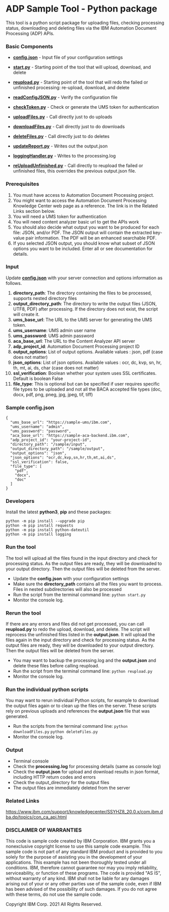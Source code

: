 # ADP Sample Tool - Python package

This tool is a python script package for uploading files, checking processing status, downloading and deleting files via the IBM Automation Document Processing (ADP) APIs.

### Basic Components

+ [**config.json**](config.json) - Input file of your configuration settings
+ [**start.py**](start.py) - Starting point of the tool that will upload, download, and delete
+ [**reupload.py**](reupload.py) - Starting point of the tool that will redo the failed or unfinished processing: re-upload, download, and delete

+ [**readConfigJSON.py**](readConfigJSON.py) - Verify the configuration file
+ [**checkToken.py**](checkToken.py) - Check or generate the UMS token for authentication
+ [**uploadFiles.py**](uploadFiles.py) - Call directly just to do uploads
+ [**downloadFiles.py**](downloadFiles.py) - Call directly just to do downloads
+ [**deleteFiles.py**](deleteFiles.py) - Call directly just to do deletes
+ [**updateReport.py**](updateReport.py) - Writes out the output.json
+ [**loggingHandler.py**](loggingHandler.py) - Writes to the processing.log
+ [**reUploadUnfinished.py**](reUploadUnfinished.py) -  Call directly to reupload the failed or unfinished files, this overrides the previous output.json file.


### Prerequisites
1.	You must have access to Automation Document Processing project.
2.	You might want to access the Automation Document Processing Knowledge Center web page as a reference. The link is in the Related Links section below.
3.	You will need a UMS token for authentication
4.  You will need content analyzer basic url to get the APIs work
5.	You should also decide what output you want to be produced for each file: JSON, and/or PDF. The JSON output will contain the extracted key-value pair information. The PDF will be an enhanced searchable PDF.
6.	If you selected JSON output, you should know what subset of JSON options you want to be included. Enter all or see documentation for details.

### Input

Update [**config.json**](config.json) with your server connection and options information as follows.

1. **directory_path**: The directory containing the files to be processed, supports nested directory files
2. **output_directory_path**: The directory to write the output files (JSON, UTF8, PDF) after processing. If the directory does not exist, the script will create it.
3. **ums_base_url**: The URL to the UMS server for generating the UMS token.
4. **ums_username**: UMS admin user name
5. **ums_password**: UMS admin password
6. **aca_base_url**: The URL to the Content Analyzer API server
7. **adp_project_id**: Automation Document Processing project ID
8. **output_options**: List of output options. Available values : json, pdf (case does not matter)
9. **json_options**: List of json options. Available values : ocr, dc, kvp, sn, hr, th, mt, ai, ds, char (case does not matter)
10. **ssl_verification**: Boolean whether your system uses SSL certificates. Default is boolean False
11. **file_type**: This is optional but can be specified if user requires specific file types to be uploaded and not all the BACA accepted file types (doc, docx, pdf, png, pneg, jpg, jpeg, tif, tiff)

### Sample config.json
```
{
  "ums_base_url": "https://sample-ums/ibm.com",
  "ums_username": "admin",
  "ums_password": "password",
  "aca_base_url": "https://sample-aca-backend.ibm.com",
  "adp_project_id": "your-project-id",
  "directory_path": "/sample/input",
  "output_directory_path": "/sample/output",
  "output_options": "json",
  "json_options": "ocr,dc,kvp,sn,hr,th,mt,ai,ds",
  "ssl_verification": false,
  "file_type": [
    "pdf",
    "docx",
    "doc"
  ]
}
```


### Developers

Install the latest **python3**, **pip** and these packages:

    python -m pip install --upgrade pip
    python -m pip install requests
    python -m pip install python-dateutil
    python -m pip install logging

### Run the tool
The tool will upload all the files found in the input directory and check for processing status. As the output files are ready, they will be downloaded to your output directory. Then the output files will be deleted from the server.

+ Update the **config.json** with your configuration settings
+ Make sure the **directory_path** contains all the files you want to process. Files in nested subdirectories will also be processed
+ Run the script from the terminal command line:
      `python start.py`
+ Monitor the console log.

### Rerun the tool
If there are any errors and files did not get processed, you can call **reupload.py** to redo the upload, download, and delete.
The script will reprocess the unfinished files listed in the **output.json**. It will upload the files again
in the input directory and check for processing status. As the output files are ready, they will be downloaded to
your output directory. Then the output files will be deleted from the server.

+ You may want to backup the processing.log and the **output.json** and delete these files before calling reupload.
+ Run the script from the terminal command line:
      `python reupload.py`
+ Monitor the console log.

### Run the individual python scripts
You may want to rerun individual Python scripts, for example to download the output files again or to clean up the files on the
server. These scripts rely on previous uploads and references the **output.json** file that was generated.
+ Run the scripts from the terminal command line:
      `python downloadFiles.py`
      `python deleteFiles.py`
+ Monitor the console log.

### Output
+ Terminal console
+ Check the **processing.log** for processing details (same as console log)
+ Check the **output.json** for upload and download results in json format, including HTTP return codes and errors
+ Check the output_directory for the output files
+ The output files are immediately deleted from the server


### Related Links
https://www.ibm.com/support/knowledgecenter/SSYHZ8_20.0.x/com.ibm.dba.dp/topics/con_ca_api.html


### DISCLAIMER OF WARRANTIES
 This code is sample code created by IBM Corporation. IBM grants you a
 nonexclusive copyright license to use this sample code example. This
 sample code is not part of any standard IBM product and is provided to you
 solely for the purpose of assisting you in the development of your
 applications. This example has not been thoroughly tested under all
 conditions. IBM, therefore cannot guarantee nor may you imply reliability,
 serviceability, or function of these programs. The code is provided "AS IS",
 without warranty of any kind. IBM shall not be liable for any damages
 arising out of your or any other parties use of the sample code, even if IBM
 has been advised of the possibility of such damages. If you do not agree with
 these terms, do not use the sample code.

 Copyright IBM Corp. 2021 All Rights Reserved.

